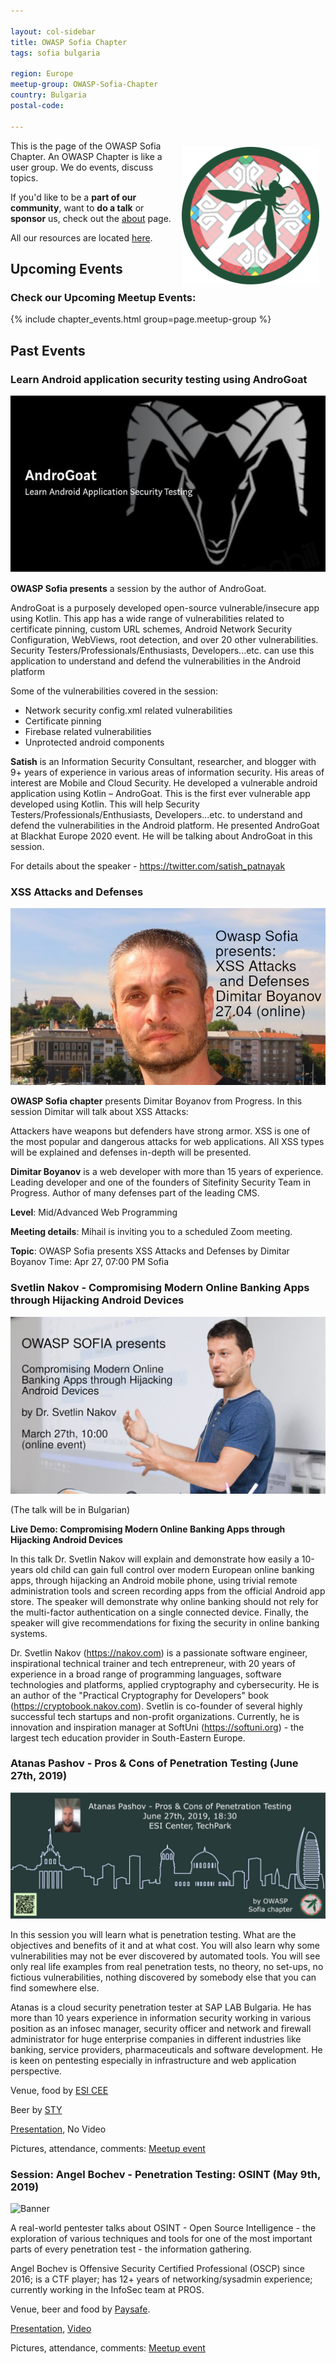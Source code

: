 ```yaml
---

layout: col-sidebar
title: OWASP Sofia Chapter
tags: sofia bulgaria

region: Europe
meetup-group: OWASP-Sofia-Chapter
country: Bulgaria
postal-code: 

---
```

<img align="right" style="padding: 10px;" width="220px" src="assets/images/logo.png" />

This is the page of the OWASP Sofia Chapter. An OWASP Chapter is like a user group. We do events, discuss topics.

If you'd like to be a **part of our community**, want to **do a talk** or **sponsor** us, check out the [about](#about) page.

All our resources are located [here](#resources).

## Upcoming Events

### Check our Upcoming Meetup Events:
{% include chapter_events.html group=page.meetup-group %}


## Past Events

### Learn Android application security testing using AndroGoat

![Banner](assets/images/banners/2021.07.07.jpg)

**OWASP Sofia presents** a session by the author of AndroGoat.

AndroGoat is a purposely developed open-source vulnerable/insecure app using Kotlin. This app has a wide range of vulnerabilities related to certificate pinning, custom URL schemes, Android Network Security Configuration, WebViews, root detection, and over 20 other vulnerabilities. Security Testers/Professionals/Enthusiasts, Developers...etc. can use this application to understand and defend the vulnerabilities in the Android platform

Some of the vulnerabilities covered in the session:

- Network security config.xml related vulnerabilities
- Certificate pinning
- Firebase related vulnerabilities
- Unprotected android components

**Satish** is an Information Security Consultant, researcher, and blogger with 9+ years of experience in various areas of information security.
His areas of interest are Mobile and Cloud Security.
He developed a vulnerable android application using Kotlin – AndroGoat. This is the first ever vulnerable app developed using Kotlin. This will help Security Testers/Professionals/Enthusiasts, Developers...etc. to understand and defend the vulnerabilities in the Android platform.
He presented AndroGoat at Blackhat Europe 2020 event.
He will be talking about AndroGoat in this session.

For details about the speaker - https://twitter.com/satish_patnayak

### XSS Attacks and Defenses

![Banner](assets/images/banners/2021.04.27.png)

**OWASP Sofia chapter** presents Dimitar Boyanov from Progress. In this session Dimitar will talk about XSS Attacks:

Attackers have weapons but defenders have strong armor. XSS is one of the most popular and dangerous attacks for web applications. All XSS types will be explained and defenses in-depth will be presented.

**Dimitar Boyanov** is a web developer with more than 15 years of experience. Leading developer and one of the founders of Sitefinity Security Team in Progress. Author of many defenses part of the leading CMS.

**Level**: Mid/Advanced Web Programming

**Meeting details**:
Mihail is inviting you to a scheduled Zoom meeting.

**Topic**: OWASP Sofia presents XSS Attacks and Defenses by Dimitar Boyanov
Time: Apr 27, 07:00 PM Sofia

### Svetlin Nakov - Compromising Modern Online Banking Apps through Hijacking Android Devices

![Banner](assets/images/banners/2021.03.27.jpeg)

(The talk will be in Bulgarian)

**Live Demo: Compromising Modern Online Banking Apps through Hijacking Android Devices**

In this talk Dr. Svetlin Nakov will explain and demonstrate how easily a 10-years old child can gain full control over modern European online banking apps, through hijacking an Android mobile phone, using trivial remote administration tools and screen recording apps from the official Android app store. The speaker will demonstrate why online banking should not rely for the multi-factor authentication on a single connected device. Finally, the speaker will give recommendations for fixing the security in online banking systems.

Dr. Svetlin Nakov (https://nakov.com) is a passionate software engineer, inspirational technical trainer and tech entrepreneur, with 20 years of experience in a broad range of programming languages, software technologies and platforms, applied cryptography and cybersecurity. He is an author of the "Practical Cryptography for Developers" book (https://cryptobook.nakov.com). Svetlin is co-founder of several highly successful tech startups and non-profit organizations. Currently, he is innovation and inspiration manager at SoftUni (https://softuni.org) - the largest tech education provider in South-Eastern Europe.

### Atanas Pashov - Pros & Cons of Penetration Testing (June 27th, 2019)

![Banner](assets/images/banners/2019.06.27.png)

In this session you will learn what is penetration testing. What are the objectives and benefits of it and at what cost. You will also learn why some vulnerabilities may not be ever discovered by automated tools. You will see only real life examples from real penetration tests, no theory, no set-ups, no fictious vulnerabilities, nothing discovered by somebody else that you can find somewhere else.

Atanas is a cloud security penetration tester at SAP LAB Bulgaria. He has more than 10 years experience in information security working in various position as an infosec manager, security officer and network and firewall administrator for huge enterprise companies in different industries like banking, service providers, pharmaceuticals and software development. He is keen on pentesting especially in infrastructure and web application perspective.

Venue, food by [ESI CEE](https://esicenter.bg/)

Beer by [STY](https://sty.bz/)

[Presentation](https://speakerdeck.com/owaspsofia/owasp-sofia-atanas-pashov-pros-n-cons-of-penetration-testing-june-27th-2019),
No Video

Pictures, attendance, comments: [Meetup event](https://www.meetup.com/OWASP-Sofia-Chapter/events/261105250/)


### Session: Angel Bochev - Penetration Testing: OSINT (May 9th, 2019)

![Banner](assets/images/banners2019.05.09.png)

A real-world pentester talks about OSINT - Open Source Intelligence - the exploration of various techniques and tools for one of the most important parts of every penetration test - the information gathering.

Angel Bochev is Offensive Security Certified Professional (OSCP) since 2016; is a CTF player; has 12+ years of networking/sysadmin experience; currently working in the InfoSec team at PROS.

Venue, beer and food by [Paysafe](https://paysafe.com).


[Presentation](https://speakerdeck.com/owaspsofia/owasp-sofia-angel-bochev-penetration-testing-osint-may-9th-2019),
[Video](https://www.youtube.com/watch?v=KIVSeSNGKSA)

Pictures, attendance, comments: [Meetup event](https://www.meetup.com/OWASP-Sofia-Chapter/events/261105250/)
